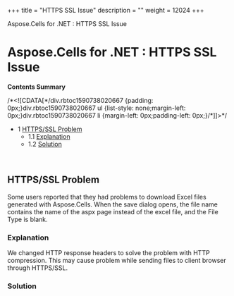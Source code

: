 +++
title = "HTTPS SSL Issue" 
description = "" 
weight = 12024 
+++

Aspose.Cells for .NET : HTTPS SSL Issue  

# Aspose.Cells for .NET : HTTPS SSL Issue


**Contents Summary**

/\*<!\[CDATA\[\*/div.rbtoc1590738020667 {padding: 0px;}div.rbtoc1590738020667 ul {list-style: none;margin-left: 0px;}div.rbtoc1590738020667 li {margin-left: 0px;padding-left: 0px;}/\*\]\]>\*/

*   1 [HTTPS/SSL Problem](#HTTPSSSLIssue-HTTPS/SSLProblem)
    *   1.1 [Explanation](#HTTPSSSLIssue-Explanation)
    *   1.2 [Solution](#HTTPSSSLIssue-Solution)

 

## HTTPS/SSL Problem

Some users reported that they had problems to download Excel files generated with Aspose.Cells. When the save dialog opens, the file name contains the name of the aspx page instead of the excel file, and the File Type is blank.

### Explanation

We changed HTTP response headers to solve the problem with HTTP compression. This may cause problem while sending files to client browser through HTTPS/SSL.

### Solution

